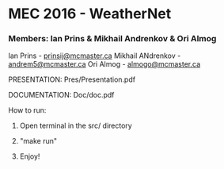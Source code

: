 # MEC 2016 - WeatherNet

### Members: Ian Prins & Mikhail Andrenkov & Ori Almog 


Ian Prins - prinsij@mcmaster.ca
Mikhail ANdrenkov - andrem5@mcmaster.ca
Ori Almog - almogo@mcmaster.ca


PRESENTATION: Pres/Presentation.pdf

DOCUMENTATION: Doc/doc.pdf


How to run:

1. Open terminal in the src/ directory

2. "make run"

3. Enjoy!
